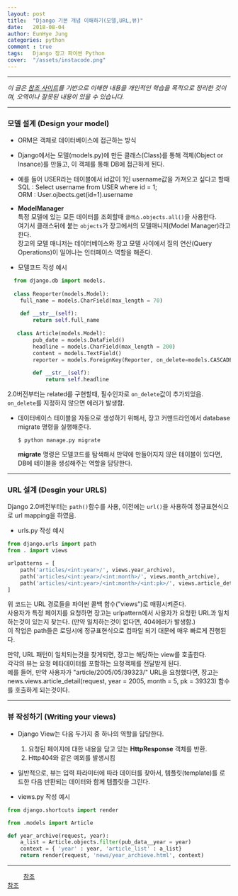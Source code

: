 ```yaml
---
layout: post
title:  "Django 기본 개념 이해하기(모델,URL,뷰)"
date:   2018-08-04
author: EunHye Jung
categories: python
comment : true
tags:	Django 장고 파이썬 Python
cover:  "/assets/instacode.png"
---   
```

   
   
- - -    
     
*이 글은 [참조 사이트](https://campus.datacamp.com/courses/kaggle-python-tutorial-on-machine-learning/getting-started-with-python?ex=1)를 기반으로 이해한 내용을 개인적인 학습을 목적으로 정리한 것이며, 오역이나 잘못된 내용이 있을 수 있습니다.*
   
- - -  
   
   
### 모델 설계 (Design your model)   
    
    
* ORM은 객체로 데이터베이스에 접근하는 방식
* Django에서는 모델(models.py)에 만든 클래스(Class)를 통해 객체(Object or Insance)를 만들고, 이 객체를 통해 DB에 접근하게 된다.  
* 예를 들어 USER라는 테이블에서 id값이 1인 username값을 가져오고 싶다고 할때  
   SQL : Select username from USER where id = 1;     
   ORM : User.ojbects.get(id=1).username  

* <b> ModelManager </b>    
  특정 모델에 있는 모든 데이터를 조회할때 `클래스.objects.all()`을 사용한다.  
  여기서 클래스뒤에 붙는 `objects`가 장고에서의 모델매니저(Model Manager)라고 한다.  
  장고의 모델 매니저는 데이터베이스와 장고 모델 사이에서 질의 연산(Query Operations)이 일어나는 인터페이스 역할을 해준다.  
  
* 모델코드 작성 예시   
   
```python   
  from django.db import models.  
  
  class Reoporter(models.Model):
  	full_name = models.CharField(max_length = 70)
    
    def __str__(self):
    	return self.full_name
      
   class Article(models.Model):
   		pub_date = models.DataField()
        headline = models.CharField(max_length = 200)
        content = models.TextField()
        reporter = models.ForeignKey(Reporter, on_delete=models.CASCADE)
        
        def __str__(self):
        	return self.headline
```   
  
  
  2.0버전부터는 related를 구현할때, 필수인자로 `on_delete`값이 추가되었음.  
  `on_delete`를 지정하지 않으면 에러가 발생함.  
   
* 데이터베이스 테이블을 자동으로 생성하기 위해서, 장고 커맨드라인에서 database migrate 명령을 실행해준다.  
   
   `$ python manage.py migrate`   
    
   <b>migrate</b> 명령은 모델코드를 탐색해서 만약에 만들어지지 않은 테이블이 있다면, DB에 테이블을 생성해주는 역할을 담당한다. 
   
   
- - -   
   
  
### URL 설계 (Desgin your URLS)   
   
   
Django 2.0버전부터는 `path()`함수를 사용, 이전에는 `url()`을 사용하여 정규표현식으로 url mapping을 하였음.  
  
  
* urls.py 작성 예시
  
```python   
from django.urls import path  
from . import views  

urlpatterns = [
	path('articles/<int:year>/', views.year_archive),
    path('articles/<int:year>/<int:month>/', views.month_artchive),
    path('articles/<int:year>/<int:month>/<int:pk>/', views.article_detail),
]
```  
  
  
  위 코드는 URL 경로들을 파이썬 콜백 함수("views")로 매핑시켜준다.   
  사용자가 특정 페이지를 요청하면 장고는 urlpattern에서 사용자가 요청한 URL과 일치하는것이 있는지 찾는다. (만약 일치하는것이 없다면, 404에러가 발생함.)  
  이 작업은 path들은 로딩시에 정규표현식으로 컴파일 되기 대문에 매우 빠르게 진행된다.  
   
  만약, URL 패턴이 일치되는것을 찾게되면, 장고는 해당하는 view를 호출한다.  
  각각의 뷰는 요청 메타데이터를 포함하는 요청객체를 전달받게 된다.  
  예를 들어, 만약 사용자가 "article/2005/05/39323/" URL을 요청했다면, 장고는 news.views.article_detail(request, year = 2005, month = 5, pk = 39323) 함수를 호출하게 되는것이다.   
  
   
- - -   
   
    
### 뷰 작성하기 (Writing your views)   
   
  
* Django View는 다음 두가지 중 하나의 역할을 담당한다.  
  1. 요청된 페이지에 대한 내용을 담고 있는 <b>HttpResponse</b> 객체를 반환.   
  2. Http404와 같은 예외를 발생시킴    
   
* 일반적으로, 뷰는 입력 파라미터에 따라 데이터를 찾아서, 템플릿(template)를 로드한 다음 반환되는 데이터와 함께 템플릿을 그린다.   
  
  
* views.py 작성 예시
  
  
```python   
from django.shortcuts import render 

from .models import Article   

def year_archive(request, year):
	a_list = Article.objects.filter(pub_data__year = year)
    context = { 'year' : year, 'article_list' : a_list}
    return render(request, 'news/year_archieve.html', context)
```   
   
     
  
- - -  
  　
  　
[참조](https://docs.djangoproject.com/en/2.1/intro/overview/)  
[참조](https://www.slideshare.net/DustinJunginSeoul/qna-blog-using-django-orm?qid=9a4b0316-dca4-4e8c-99d8-5d6e8f7e466e&v=&b=&from_search=1)   
　  
 　 
